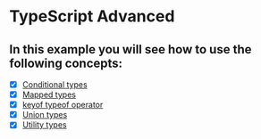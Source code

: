 <h1>
  TypeScript Advanced
</h1>

<h2>
  In this example you will see how to use the following concepts:
</h2>

- [x] [Conditional types](https://www.typescriptlang.org/docs/handbook/2/conditional-types.html)
- [x] [Mapped types](https://www.typescriptlang.org/docs/handbook/2/mapped-types.html)
- [x] [keyof typeof operator](https://www.typescriptlang.org/docs/handbook/2/keyof-types.html)
- [x] [Union types](https://www.typescriptlang.org/docs/handbook/2/everyday-types.html#union-types)
- [x] [Utility types](https://www.typescriptlang.org/docs/handbook/utility-types.html)